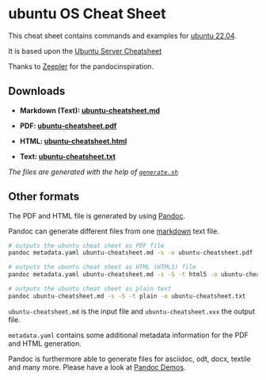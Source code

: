 # ubuntu OS Cheat Sheet

This cheat sheet contains commands and examples for [ubuntu 22.04](https://www.ubuntu.com/).

It is based upon the [Ubuntu Server Cheatsheet](https://assets.ubuntu.com/v1/3bd0daaf-Ubuntu%20Server%20CLI%20cheat%20sheet%202024%20v6.pdf?)

Thanks to [Zeepler](https://github.com/Jeeppler/qubes-cheatsheet) for the pandocinspiration.

## Downloads

- **Markdown (Text): [ubuntu-cheatsheet.md](https://github.com/ubuntupunk/ubuntu-cheatsheet/blob/main/ubuntu-cheatsheet.md)**

- **PDF: [ubuntu-cheatsheet.pdf](https://github.com/ubuntupunk/ubuntu-cheatsheet/blob/main/ubuntu-cheatsheet.pdf)**

- **HTML: [ubuntu-cheatsheet.html](https://htmlpreview.github.io/?https://github.com/ubuntupunk/ubuntu-cheatsheet/blob/main/ubuntu-cheatsheet.html)**

- **Text: [ubuntu-cheatsheet.txt](https://github.com/ubuntupunk/ubuntu-cheatsheet/blob/main/ubuntu-cheatsheet.txt)**

*The files are generated with the help of [`generate.sh`](https://github.com/ubuntupunk/ubuntu-cheatsheet/blob/main/generate.sh)*

## Other formats

The PDF and HTML file is generated by using [Pandoc](http://pandoc.org/).

Pandoc can generate different files from one [markdown](http://daringfireball.net/projects/markdown/) text file.


```bash
# outputs the ubuntu cheat sheet as PDF file
pandoc metadata.yaml ubuntu-cheatsheet.md -s -o ubuntu-cheatsheet.pdf

# outputs the ubuntu cheat sheet as HTML (HTML5) file
pandoc metadata.yaml ubuntu-cheatsheet.md -s -S -t html5 -o ubuntu-cheatsheet.html

# outputs the ubuntu cheat sheet as plain text
pandoc ubuntu-cheatsheet.md -s -S -t plain -o ubuntu-cheatsheet.txt
```

`ubuntu-cheatsheet.md` is the input file and `ubuntu-cheatsheet.xxx` the output file.

`metadata.yaml` contains some additional metadata information for the PDF and HTML generation.

Pandoc is furthermore able to generate files for asciidoc, odt, docx, textile and many more. Please have a look at [Pandoc Demos](http://pandoc.org/demos.html).
